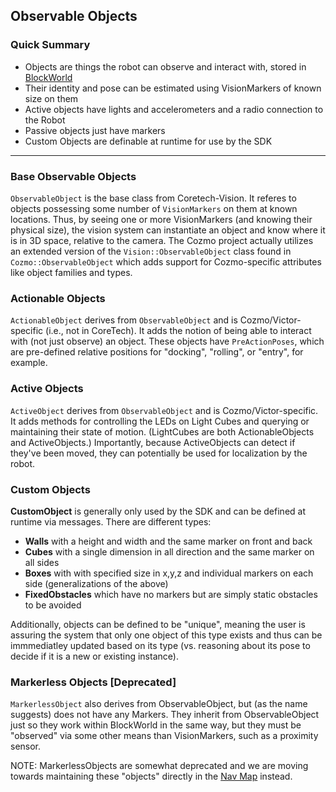 ## Observable Objects

### Quick Summary

* Objects are things the robot can observe and interact with, stored in [BlockWorld](blockWorld.md)
* Their identity and pose can be estimated using VisionMarkers of known size on them
* Active objects have lights and accelerometers and a radio connection to the Robot
* Passive objects just have markers
* Custom Objects are definable at runtime for use by the SDK

---

### Base Observable Objects

`ObservableObject` is the base class from Coretech-Vision. It referes to objects possessing some number of `VisionMarkers` on them at known locations. Thus, by seeing one or more VisionMarkers (and knowing their physical size), the vision system can instantiate an object and know where it is in 3D space, relative to the camera. The Cozmo project actually utilizes an extended version of the `Vision::ObservableObject` class found in `Cozmo::ObservableObject` which adds support for Cozmo-specific attributes like object families and types.

### Actionable Objects
`ActionableObject` derives from `ObservableObject` and is Cozmo/Victor-specific (i.e., not in CoreTech). It adds the notion of being able to interact with (not just observe) an object. These objects have `PreActionPoses`, which are pre-defined relative positions for "docking", "rolling", or "entry", for example.

### Active Objects
`ActiveObject` derives from `ObservableObject` and is Cozmo/Victor-specific. It adds methods for controlling the LEDs on Light Cubes and querying or maintaining their state of motion. (LightCubes are both ActionableObjects and ActiveObjects.) Importantly, because ActiveObjects can detect if they've been moved, they can potentially be used for localization by the robot.

### Custom Objects
**CustomObject** is generally only used by the SDK and can be defined at runtime via messages. There are different types:

* **Walls** with a height and width and the same marker on front and back
* **Cubes** with a single dimension in all direction and the same marker on all sides
* **Boxes** with with specified size in x,y,z and individual markers on each side (generalizations of the above)
* **FixedObstacles** which have no markers but are simply static obstacles to be avoided

Additionally, objects can be defined to be "unique", meaning the user is assuring the system that only one object of this type exists and thus can be immmediatley updated based on its type (vs. reasoning about its pose to decide if it is a new or existing instance).

### Markerless Objects [Deprecated]
`MarkerlessObject` also derives from ObservableObject, but (as the name suggests) does not have any Markers. They inherit from ObservableObject just so they work within BlockWorld in the same way, but they must be "observed" via some other means than VisionMarkers, such as a proximity sensor. 

NOTE: MarkerlessObjects are somewhat deprecated and we are moving towards maintaining these "objects" directly in the [Nav Map](navMap.md) instead.

